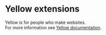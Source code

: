 Yellow extensions
=================
Yellow is for people who make websites.  
For more information see [Yellow documentation](https://github.com/markseu/yellowcms-extensions/blob/master/documentation/english/README.md).